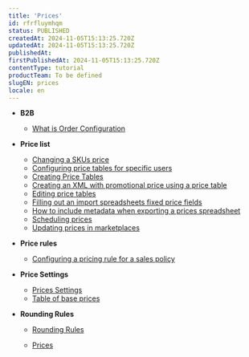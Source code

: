 ```yaml
---
title: 'Prices'
id: rfrfluymhqm
status: PUBLISHED
createdAt: 2024-11-05T15:13:25.720Z
updatedAt: 2024-11-05T15:13:25.720Z
publishedAt: 
firstPublishedAt: 2024-11-05T15:13:25.720Z
contentType: tutorial
productTeam: To be defined
slugEN: prices
locale: en
---
```


- **B2B**

  - [What is Order Configuration](en/docs/tutorial/what-is-order-configuration)


- **Price list**

  - [Changing a SKUs price](en/docs/tutorial/sku-price-change)
  - [Configuring price tables for specific users](en/docs/tutorial/setting-up-price-tables-for-specific-users)
  - [Creating Price Tables](en/docs/tutorial/creating-price-tables)
  - [Creating an XML with promotional price using a price table](en/docs/tutorial/creating-an-xml-with-promotional-price-using-a-price-table)
  - [Editing price tables](en/docs/tutorial/editing-price-tables)
  - [Filling out an import spreadsheets fixed price fields](en/docs/tutorial/filling-out-an-import-spreadsheets-fixed-price-fields)
  - [How to include metadata when exporting a prices spreadsheet](en/docs/tutorial/how-to-include-metadata-when-exporting-a-prices-spreadsheet)
  - [Scheduling prices](en/docs/tutorial/scheduling-prices)
  - [Updating prices in marketplaces](en/docs/tutorial/updating-prices-in-marketplaces)


- **Price rules**

  - [Configuring a pricing rule for a sales policy](en/docs/tutorial/configuring-a-pricing-rule-for-a-sales-policy)


- **Price Settings**

  - [Prices Settings](en/docs/tutorial/prices-settings)
  - [Table of base prices](en/docs/tutorial/table-of-base-prices)


- **Rounding Rules**

  - [Rounding Rules](en/docs/tutorial/rounding-rules)


  - [Prices](en/docs/tutorial/index-en-tutorial-prices)

